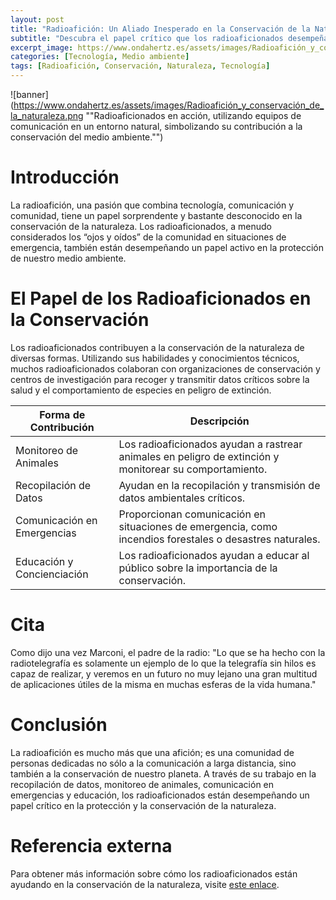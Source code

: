 ```yaml
---
layout: post
title: "Radioafición: Un Aliado Inesperado en la Conservación de la Naturaleza"
subtitle: "Descubra el papel crítico que los radioaficionados desempeñan en la protección y conservación de nuestro medio ambiente."
excerpt_image: https://www.ondahertz.es/assets/images/Radioafición_y_conservación_de_la_naturaleza.png
categories: [Tecnología, Medio ambiente]
tags: [Radioafición, Conservación, Naturaleza, Tecnología]
---
```


![banner](https://www.ondahertz.es/assets/images/Radioafición_y_conservación_de_la_naturaleza.png ""Radioaficionados en acción, utilizando equipos de comunicación en un entorno natural, simbolizando su contribución a la conservación del medio ambiente."")

# Introducción

La radioafición, una pasión que combina tecnología, comunicación y comunidad, tiene un papel sorprendente y bastante desconocido en la conservación de la naturaleza. Los radioaficionados, a menudo considerados los “ojos y oídos” de la comunidad en situaciones de emergencia, también están desempeñando un papel activo en la protección de nuestro medio ambiente.

# El Papel de los Radioaficionados en la Conservación

Los radioaficionados contribuyen a la conservación de la naturaleza de diversas formas. Utilizando sus habilidades y conocimientos técnicos, muchos radioaficionados colaboran con organizaciones de conservación y centros de investigación para recoger y transmitir datos críticos sobre la salud y el comportamiento de especies en peligro de extinción.

| Forma de Contribución | Descripción |
|-----------------------|-------------|
| Monitoreo de Animales | Los radioaficionados ayudan a rastrear animales en peligro de extinción y monitorear su comportamiento. |
| Recopilación de Datos | Ayudan en la recopilación y transmisión de datos ambientales críticos. |
| Comunicación en Emergencias | Proporcionan comunicación en situaciones de emergencia, como incendios forestales o desastres naturales. |
| Educación y Concienciación | Los radioaficionados ayudan a educar al público sobre la importancia de la conservación. |

# Cita

Como dijo una vez Marconi, el padre de la radio: "Lo que se ha hecho con la radiotelegrafía es solamente un ejemplo de lo que la telegrafía sin hilos es capaz de realizar, y veremos en un futuro no muy lejano una gran multitud de aplicaciones útiles de la misma en muchas esferas de la vida humana."

# Conclusión

La radioafición es mucho más que una afición; es una comunidad de personas dedicadas no sólo a la comunicación a larga distancia, sino también a la conservación de nuestro planeta. A través de su trabajo en la recopilación de datos, monitoreo de animales, comunicación en emergencias y educación, los radioaficionados están desempeñando un papel crítico en la protección y la conservación de la naturaleza.

# Referencia externa

Para obtener más información sobre cómo los radioaficionados están ayudando en la conservación de la naturaleza, visite [este enlace](http://www.radioecology.org/).